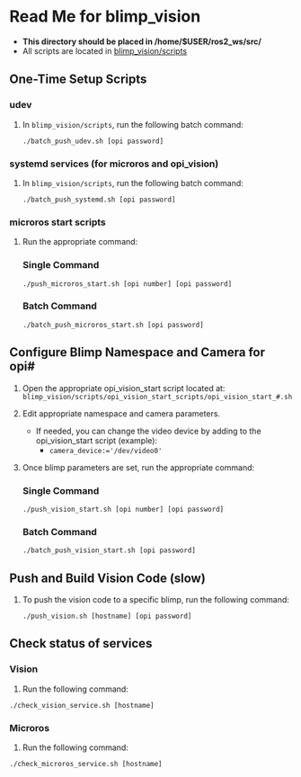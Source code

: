 # Read Me for blimp_vision
- **This directory should be placed in /home/$USER/ros2_ws/src/**
- All scripts are located in [blimp_vision/scripts](/scripts/)

## One-Time Setup Scripts

### udev
1. In `blimp_vision/scripts`, run the following batch command:
    ```
    ./batch_push_udev.sh [opi password]
    ```

### systemd services (for microros and opi_vision)
1. In `blimp_vision/scripts`, run the following batch command:
    ```
    ./batch_push_systemd.sh [opi password]
    ```

### microros start scripts
1. Run the appropriate command:
    ### Single Command
    ```
    ./push_microros_start.sh [opi number] [opi password]
    ```
    ### Batch Command
    ```
    ./batch_push_microros_start.sh [opi password]
    ```

## Configure Blimp Namespace and Camera for opi#
1. Open the appropriate opi_vision_start script located at:
`blimp_vision/scripts/opi_vision_start_scripts/opi_vision_start_#.sh`

2. Edit appropriate namespace and camera parameters.
    - If needed, you can change the video device by adding to the opi_vision_start script (example):
        - `camera_device:='/dev/video0'`

3. Once blimp parameters are set, run the appropriate command:
    ### Single Command
    ```
    ./push_vision_start.sh [opi number] [opi password]
    ```
    ### Batch Command
    ```
    ./batch_push_vision_start.sh [opi password]
    ```

## Push and Build Vision Code (slow)
1. To push the vision code to a specific blimp, run the following command:
    ```
    ./push_vision.sh [hostname] [opi password]
    ```

## Check status of services
### Vision
1. Run the following command:
```
./check_vision_service.sh [hostname]
```

### Microros
1. Run the following command:
```
./check_microros_service.sh [hostname]
```